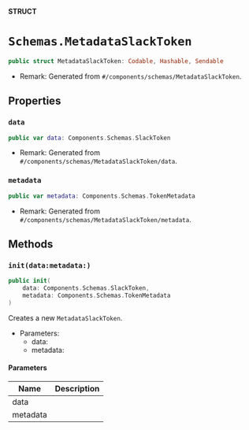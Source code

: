 **STRUCT**

# `Schemas.MetadataSlackToken`

```swift
public struct MetadataSlackToken: Codable, Hashable, Sendable
```

- Remark: Generated from `#/components/schemas/MetadataSlackToken`.

## Properties
### `data`

```swift
public var data: Components.Schemas.SlackToken
```

- Remark: Generated from `#/components/schemas/MetadataSlackToken/data`.

### `metadata`

```swift
public var metadata: Components.Schemas.TokenMetadata
```

- Remark: Generated from `#/components/schemas/MetadataSlackToken/metadata`.

## Methods
### `init(data:metadata:)`

```swift
public init(
    data: Components.Schemas.SlackToken,
    metadata: Components.Schemas.TokenMetadata
)
```

Creates a new `MetadataSlackToken`.

- Parameters:
  - data:
  - metadata:

#### Parameters

| Name | Description |
| ---- | ----------- |
| data |  |
| metadata |  |